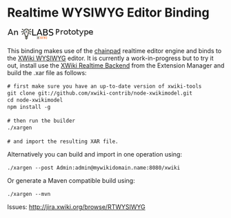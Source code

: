 # Realtime WYSIWYG Editor Binding

[![XWiki labs logo](https://raw.githubusercontent.com/xwiki-labs/xwiki-labs-logo/master/projects/xwikilabs/xwikilabsprototype.png "XWiki labs")](https://labs.xwiki.com/xwiki/bin/view/Projects/XWikiLabsPrototype)

This binding makes use of the [chainpad][chainpad] realtime editor engine and binds
to the [XWiki WYSIWYG][wysiwyg] editor. It is currently a work-in-progress but to try it out,
install use the [XWiki Realtime Backend][rtbackend] from the Extension Manager and build the .xar file
as follows:

    # first make sure you have an up-to-date version of xwiki-tools
    git clone git://github.com/xwiki-contrib/node-xwikimodel.git
    cd node-xwikimodel
    npm install -g

    # then run the builder
    ./xargen

    # and import the resulting XAR file.

Alternatively you can build and import in one operation using:

    ./xargen --post Admin:admin@mywikidomain.name:8080/xwiki

Or generate a Maven compatible build using:

    ./xargen --mvn

Issues: http://jira.xwiki.org/browse/RTWYSIWYG


[chainpad]: https://github.com/xwiki-contrib/chainpad
[wysiwyg]: http://extensions.xwiki.org/xwiki/bin/view/Extension/WYSIWYG+Editor+Module
[rtbackend]: http://extensions.xwiki.org/xwiki/bin/view/Extension/RtBackend
